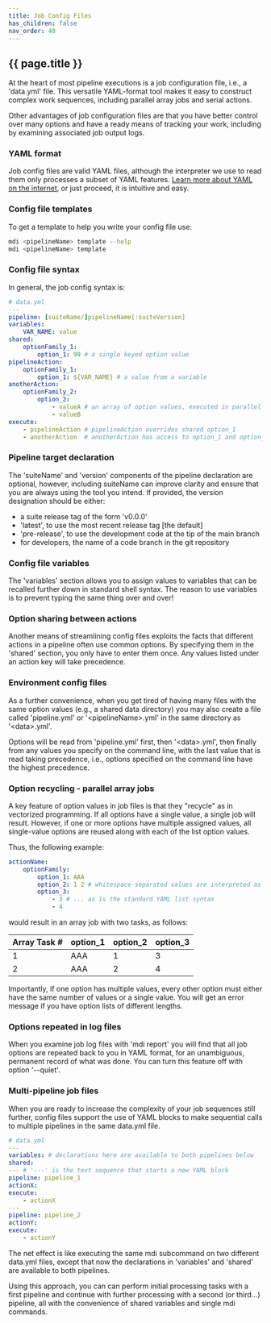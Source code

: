 ```yaml
---
title: Job Config Files
has_children: false
nav_order: 40
---
```


## {{ page.title }}

At the heart of most pipeline executions is a job configuration file,
i.e., a 'data.yml' file.  This versatile YAML-format tool makes it easy
to construct complex work sequences, including parallel array jobs and 
serial actions.

Other advantages of job configuration files are that you have better control
over many options and have a ready means of tracking your work,
including by examining associated job output logs.

### YAML format

Job config files are valid YAML files, although the interpreter
we use to read them only processes a subset of YAML features.
[Learn more about YAML on the internet](https://www.google.com/search?q=yaml+basics), 
or just proceed, it is intuitive and easy.

### Config file templates

To get a template to help you write your config file use:

```bash
mdi <pipelineName> template --help
mdi <pipelineName> template
```

### Config file syntax

In general, the job config syntax is:

```yml
# data.yml
---
pipeline: [suiteName/]pipelineName[:suiteVersion]
variables:
    VAR_NAME: value
shared:
    optionFamily_1:
        option_1: 99 # a single keyed option value
pipelineAction:
    optionFamily_1:
        option_1: ${VAR_NAME} # a value from a variable
anotherAction:
    optionFamily_2:
        option_2:
            - valueA # an array of option values, executed in parallel
            - valueB      
execute:
    - pipelineAction # pipelineAction overrides shared option_1
    - anotherAction  # anotherAction has access to option_1 and option_2
```

### Pipeline target declaration

The 'suiteName' and 'version' components of the pipeline declaration 
are optional, however, including suiteName can improve clarity and ensure that
you are always using the tool you intend. If provided, the version designation should
be either:

- a suite release tag of the form 'v0.0.0'
- 'latest', to use the most recent release tag [the default]
- 'pre-release', to use the development code at the tip of the main branch
- for developers, the name of a code branch in the git repository

### Config file variables

The 'variables' section
allows you to assign values to variables that can be recalled further down
in standard shell syntax. The reason to use variables is to prevent
typing the same thing over and over!

### Option sharing between actions

Another means of streamlining config files exploits the facts that different
actions in a pipeline often use common options.  By specifying them in the
'shared' section, you only have to enter them once. Any values listed
under an action key will take precedence.

### Environment config files

As a further convenience, when you get tired of having many files
with the same option values (e.g., a shared data directory) you may
also create a file called 'pipeline.yml' or '\<pipelineName\>.yml'
in the same directory as '\<data\>.yml'. 

Options will be read
from 'pipeline.yml' first, then '\<data\>.yml', then finally
from any values you specify on the command line, with the last 
value that is read taking precedence, i.e., options specified on the 
command line have the highest precedence.

### Option recycling - parallel array jobs

A key feature of option values in job files is that they "recycle" as in
vectorized programming.  If all options have a single value,
a single job will result. However, if one or more options have multiple
assigned values, all single-value options are reused along with
each of the list option values. 

Thus, the following example:

```yml
actionName:
    optionFamily:
        option_1: AAA
        option_2: 1 2 # whitespace-separated values are interpreted as lists ...
        option_3: 
            - 3 # ... as is the standard YAML list syntax
            - 4
```  

would result in an array job with two tasks, as follows:

| Array Task # | option_1 | option_2 | option_3 |
| ------------ | -------- | -------- | -------- |
| 1            | AAA      | 1        | 3        |
| 2            | AAA      | 2        | 4        |



Importantly, if one option has multiple values, every other option must either
have the same number of values or a single value. You will get an error message
if you have option lists of different lengths.

### Options repeated in log files

When you examine job log files with 'mdi report' you will find that
all job options are repeated back to you in YAML format, for an
unambiguous, permanent record of what was done. You can turn this feature
off with option '--quiet'.

### Multi-pipeline job files

When you are ready to increase the complexity of your job sequences still
further, config files support the use of YAML blocks to make sequential
calls to multiple pipelines in the same data.yml file. 

```yml
# data.yml
---
variables: # declarations here are available to both pipelines below
shared:
--- # '---' is the text sequence that starts a new YAML block
pipeline: pipeline_1
actionX:
execute:
    - actionX
---
pipeline: pipeline_2
actionY:
execute:
    - actionY
```

The net effect is like executing the same mdi subcommand on two
different data.yml files, except that now the declarations in 
'variables' and 'shared' are available to both pipelines.

Using this approach, you can can perform initial processing
tasks with a first pipeline and continue with further processing
with a second (or third...) pipeline, all with the convenience 
of shared variables and single mdi commands.

